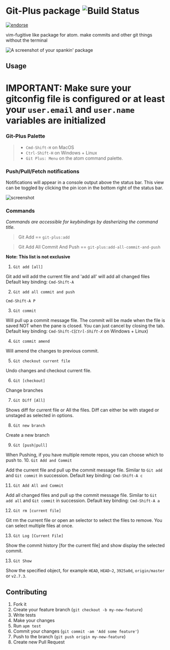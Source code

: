 # Git-Plus package ![Build Status](https://travis-ci.org/akonwi/git-plus.svg?branch=5.5.0)

[![endorse](https://api.coderwall.com/akonwi/endorsecount.png)](https://coderwall.com/akonwi)

vim-fugitive like package for atom. make commits and other git things without the terminal

![A screenshot of your spankin' package](https://raw.githubusercontent.com/akonwi/git-plus/master/commit.gif)

## Usage

# IMPORTANT: Make sure your gitconfig file is configured or at least your `user.email` and `user.name` variables are initialized

### Git-Plus Palette
>- `Cmd-Shift-H` on MacOS
>- `Ctrl-Shift-H` on Windows + Linux
>- `Git Plus: Menu` on the atom command palette.

### Push/Pull/Fetch notifications
Notifications will appear in a console output above the status bar.
This view can be toggled by clicking the pin icon in the bottom right of the status bar.

![screenshot](https://raw.githubusercontent.com/akonwi/git-plus/5.5.0/pin.png)

### Commands
_Commands are accessible for keybindings by dasherizing the command title._
> Git Add ==  `git-plus:add`

> Git Add All Commit And Push == `git-plus:add-all-commit-and-push`

  __Note: This list is not exclusive__

1. `Git add [all]`

  Git add will add the current file and 'add all' will add all changed files
  Default key binding: `Cmd-Shift-A`

2. `Git add all commit and push`

  `Cmd-Shift-A P`

3. `Git commit`

  Will pull up a commit message file. The commit will be made when the file is saved NOT when the pane is closed. You can just cancel by closing the tab.
  Default key binding: `Cmd-Shift-C`(*`Ctrl-Shift-X`* on Windows + Linux)

4. `Git commit amend`

  Will amend the changes to previous commit.

5. `Git checkout current file`

  Undo changes and checkout current file.

6. `Git [checkout]`

  Change branches

7. `Git Diff [All]`

  Shows diff for current file or All the files. Diff can either be with staged or unstaged as selected in options.

8. `Git new branch`

  Create a new branch

9. `Git [push|pull]`

  When Pushing, if you have multiple remote repos, you can choose which to push to.
10. `Git Add and Commit`

  Add the current file and pull up the commit message file. Similar to `Git add` and `Git commit` in succession.
  Default key binding: `Cmd-Shift-A c`

11. `Git Add All and Commit`

  Add all changed files and pull up the commit message file. Similar to `Git add all` and `Git commit` in succession.
  Default key binding: `Cmd-Shift-A a`

12. `Git rm [current file]`

  Git rm the current file or open an selector to select the files to remove. You can select multiple files at once.

13. `Git Log [Current File]`

  Show the commit history [for the current file] and show display the selected commit.

13. `Git Show`

  Show the specified object, for example `HEAD`, `HEAD~2`, `3925a0d`, `origin/master` or `v2.7.3`.

## Contributing

1. Fork it
2. Create your feature branch (`git checkout -b my-new-feature`)
3. Write tests
4. Make your changes
5. Run `apm test`
6. Commit your changes (`git commit -am 'Add some feature'`)
7. Push to the branch (`git push origin my-new-feature`)
8. Create new Pull Request
